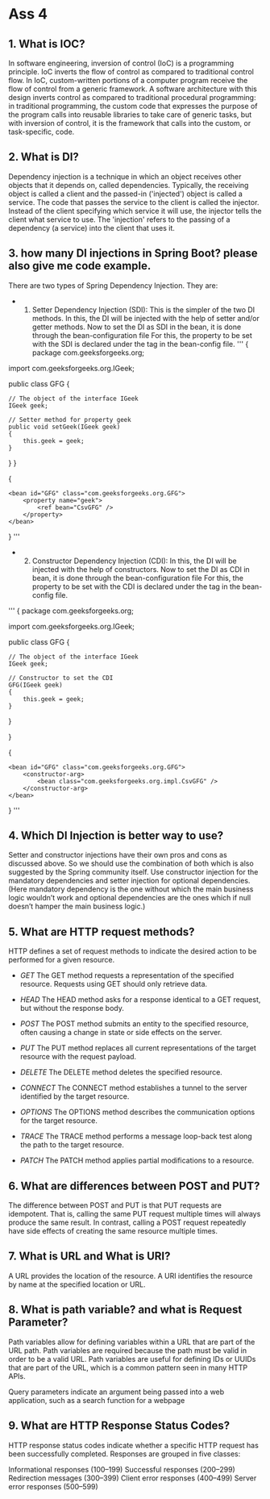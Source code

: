 # Ass 4

## 1. What is IOC?

In software engineering, inversion of control (IoC) is a programming principle. IoC inverts the flow of control as compared to traditional control flow. In IoC, custom-written portions of a computer program receive the flow of control from a generic framework. A software architecture with this design inverts control as compared to traditional procedural programming: in traditional programming, the custom code that expresses the purpose of the program calls into reusable libraries to take care of generic tasks, but with inversion of control, it is the framework that calls into the custom, or task-specific, code.

## 2. What is DI?

Dependency injection is a technique in which an object receives other objects that it depends on, called dependencies. Typically, the receiving object is called a client and the passed-in ('injected') object is called a service. The code that passes the service to the client is called the injector. Instead of the client specifying which service it will use, the injector tells the client what service to use. The 'injection' refers to the passing of a dependency (a service) into the client that uses it.

## 3. how many DI injections in Spring Boot? please also give me code example.

There are two types of Spring Dependency Injection. They are:

- 1. Setter Dependency Injection (SDI): This is the simpler of the two DI methods. In this, the DI will be injected with the help of setter and/or getter methods. Now to set the DI as SDI in the bean, it is done through the bean-configuration file For this, the property to be set with the SDI is declared under the <property> tag in the bean-config file.
     '''
     {
     package com.geeksforgeeks.org;

import com.geeksforgeeks.org.IGeek;

public class GFG {

    // The object of the interface IGeek
    IGeek geek;

    // Setter method for property geek
    public void setGeek(IGeek geek)
    {
        this.geek = geek;
    }

}
}

{
<beans
xmlns="http://www.springframework.org/schema/beans"
xmlns:xsi="http://www.w3.org/2001/XMLSchema-instance"
xsi:schemaLocation="http://www.springframework.org/schema/beans
http://www.springframework.org/schema/beans/spring-beans-2.5.xsd">

    <bean id="GFG" class="com.geeksforgeeks.org.GFG">
    	<property name="geek">
    		<ref bean="CsvGFG" />
    	</property>
    </bean>

<bean id="CsvGFG" class="com.geeksforgeeks.org.impl.CsvGFG" />
<bean id="JsonGFG" class="com.geeksforgeeks.org.impl.JsonGFG" />
		
</beans>

}
'''

- 2. Constructor Dependency Injection (CDI): In this, the DI will be injected with the help of constructors. Now to set the DI as CDI in bean, it is done through the bean-configuration file For this, the property to be set with the CDI is declared under the <constructor-arg> tag in the bean-config file.

'''
{
package com.geeksforgeeks.org;

import com.geeksforgeeks.org.IGeek;

public class GFG {

    // The object of the interface IGeek
    IGeek geek;

    // Constructor to set the CDI
    GFG(IGeek geek)
    {
    	this.geek = geek;
    }

}

}

{
<beans
xmlns="http://www.springframework.org/schema/beans"
xmlns:xsi="http://www.w3.org/2001/XMLSchema-instance"
xsi:schemaLocation="http://www.springframework.org/schema/beans
http://www.springframework.org/schema/beans/spring-beans-2.5.xsd">

    <bean id="GFG" class="com.geeksforgeeks.org.GFG">
    	<constructor-arg>
    		<bean class="com.geeksforgeeks.org.impl.CsvGFG" />
    	</constructor-arg>
    </bean>

<bean id="CsvGFG" class="com.geeksforgeeks.org.impl.CsvGFG" />
<bean id="JsonGFG" class="com.geeksforgeeks.org.impl.JsonGFG" />
		
</beans>

}
'''

## 4. Which DI Injection is better way to use?

Setter and constructor injections have their own pros and cons as discussed above. So we should use the combination of both which is also suggested by the Spring community itself.
Use constructor injection for the mandatory dependencies and setter injection for optional dependencies. (Here mandatory dependency is the one without which the main business logic wouldn’t work and optional dependencies are the ones which if null doesn’t hamper the main business logic.)

## 5. What are HTTP request methods?

HTTP defines a set of request methods to indicate the desired action to be performed for a given resource.

- _GET_
  The GET method requests a representation of the specified resource. Requests using GET should only retrieve data.

- _HEAD_
  The HEAD method asks for a response identical to a GET request, but without the response body.

- _POST_
  The POST method submits an entity to the specified resource, often causing a change in state or side effects on the server.

- _PUT_
  The PUT method replaces all current representations of the target resource with the request payload.

- _DELETE_
  The DELETE method deletes the specified resource.

- _CONNECT_
  The CONNECT method establishes a tunnel to the server identified by the target resource.

- _OPTIONS_
  The OPTIONS method describes the communication options for the target resource.

- _TRACE_
  The TRACE method performs a message loop-back test along the path to the target resource.

- _PATCH_
  The PATCH method applies partial modifications to a resource.

## 6. What are differences between POST and PUT?

The difference between POST and PUT is that PUT requests are idempotent. That is, calling the same PUT request multiple times will always produce the same result. In contrast, calling a POST request repeatedly have side effects of creating the same resource multiple times.

## 7. What is URL and What is URI?

A URL provides the location of the resource.
A URI identifies the resource by name at the specified location or URL.

## 8. What is path variable? and what is Request Parameter?

Path variables allow for defining variables within a URL that are part of the URL path. Path variables are required because the path must be valid in order to be a valid URL. Path variables are useful for defining IDs or UUIDs that are part of the URL, which is a common pattern seen in many HTTP APIs.

Query parameters indicate an argument being passed into a web application, such as a search function for a webpage

## 9. What are HTTP Response Status Codes?

HTTP response status codes indicate whether a specific HTTP request has been successfully completed. Responses are grouped in five classes:

Informational responses (100–199)
Successful responses (200–299)
Redirection messages (300–399)
Client error responses (400–499)
Server error responses (500–599)
